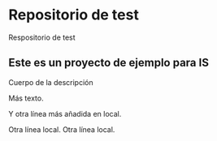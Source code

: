 # Repositorio de test
Respositorio de test

## Este es un proyecto de ejemplo para IS

Cuerpo de la descripción

Más texto.

Y otra línea más añadida en local.

Otra línea local.
Otra línea local.